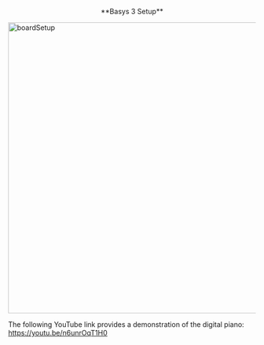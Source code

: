 <p align="center">
  **Basys 3 Setup**
</p>

<img width="792" height="591" alt="boardSetup" src="https://github.com/user-attachments/assets/4f8db775-69b4-4982-a6fe-4f758393e112" />

The following YouTube link provides a demonstration of the digital piano: https://youtu.be/n6unrOqT1H0
